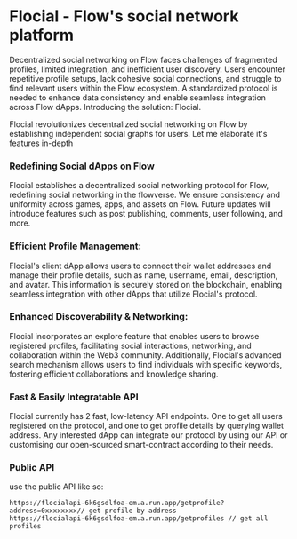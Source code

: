 # Flocial - Flow's social network platform

Decentralized social networking on Flow faces challenges of fragmented profiles, limited integration, and inefficient user discovery. Users encounter repetitive profile setups, lack cohesive social connections, and struggle to find relevant users within the Flow ecosystem. A standardized protocol is needed to enhance data consistency and enable seamless integration across Flow dApps. Introducing the solution: Flocial.

Flocial revolutionizes decentralized social networking on Flow by establishing independent social graphs for users. Let me elaborate it's features in-depth

### Redefining Social dApps on Flow
Flocial establishes a decentralized social networking protocol for Flow, redefining social networking in the flowverse. We ensure consistency and uniformity across games, apps, and assets on Flow. Future updates will introduce features such as post publishing, comments, user following, and more.

### Efficient Profile Management:
Flocial's client dApp allows users to connect their wallet addresses and manage their profile details, such as name, username, email, description, and avatar. This information is securely stored on the blockchain, enabling seamless integration with other dApps that utilize Flocial's protocol.

### Enhanced Discoverability & Networking:
Flocial incorporates an explore feature that enables users to browse registered profiles, facilitating social interactions, networking, and collaboration within the Web3 community. Additionally, Flocial's advanced search mechanism allows users to find individuals with specific keywords, fostering efficient collaborations and knowledge sharing.

### Fast & Easily Integratable API
Flocial currently has 2 fast, low-latency API endpoints. One to get all users registered on the protocol, and one to get profile details by querying wallet address. Any interested dApp can integrate our protocol by using our API or customising our open-sourced smart-contract according to their needs.

### Public API

use the public API like so:

```
https://flocialapi-6k6gsdlfoa-em.a.run.app/getprofile?address=0xxxxxxxx// get profile by address
https://flocialapi-6k6gsdlfoa-em.a.run.app/getprofiles // get all profiles

```